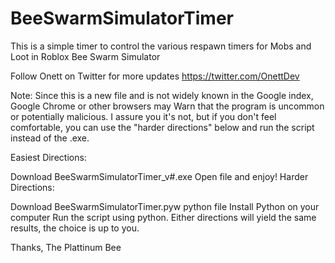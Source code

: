 # BeeSwarmSimulatorTimer
This is a simple timer to control the various respawn timers for Mobs and Loot in Roblox Bee Swarm Simulator

Follow Onett on Twitter for more updates https://twitter.com/OnettDev

Note: Since this is a new file and is not widely known in the Google index, Google Chrome or other browsers may Warn that the program is uncommon or potentially malicious. I assure you it's not, but if you don't feel comfortable, you can use the "harder directions" below and run the script instead of the .exe.

Easiest Directions:

Download BeeSwarmSimulatorTimer_v#.exe
Open file and enjoy!
Harder Directions:

Download BeeSwarmSimulatorTimer.pyw python file
Install Python on your computer
Run the script using python.
Either directions will yield the same results, the choice is up to you.

Thanks,
The Plattinum Bee
